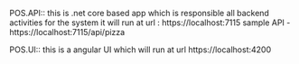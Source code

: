 POS.API::
this is .net core based app which is responsible all backend activities for the system
it will run at url : https://localhost:7115
sample API - https://localhost:7115/api/pizza


POS.UI::
this is a angular UI which will run at url https://localhost:4200
